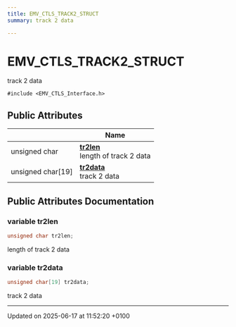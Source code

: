 ```yaml
---
title: EMV_CTLS_TRACK2_STRUCT
summary: track 2 data 

---
```


# EMV_CTLS_TRACK2_STRUCT



track 2 data 


`#include <EMV_CTLS_Interface.h>`

## Public Attributes

|                | Name           |
| -------------- | -------------- |
| unsigned char | **[tr2len](struct_e_m_v___c_t_l_s___t_r_a_c_k2___s_t_r_u_c_t.md#variable-tr2len)** <br>length of track 2 data  |
| unsigned char[19] | **[tr2data](struct_e_m_v___c_t_l_s___t_r_a_c_k2___s_t_r_u_c_t.md#variable-tr2data)** <br>track 2 data  |

## Public Attributes Documentation

### variable tr2len

```cpp
unsigned char tr2len;
```

length of track 2 data 

### variable tr2data

```cpp
unsigned char[19] tr2data;
```

track 2 data 

-------------------------------

Updated on 2025-06-17 at 11:52:20 +0100
